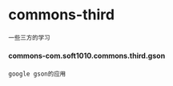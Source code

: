 # commons-third

```
一些三方的学习
```

#### commons-com.soft1010.commons.third.gson
```
google gson的应用

```

